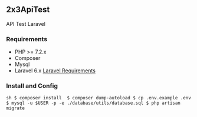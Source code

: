 ## 2x3ApiTest
API Test Laravel

### Requirements
- PHP >= 7.2.x
- Composer
- Mysql
- Laravel 6.x [Laravel Requirements](https://laravel.com/docs/6.x/installation)

### Install and Config

`sh
	$ composer install 
	$ composer dump-autoload
	$ cp .env.example .env
	$ mysql -u $USER -p -e ./database/utils/database.sql
	$ php artisan migrate
`






